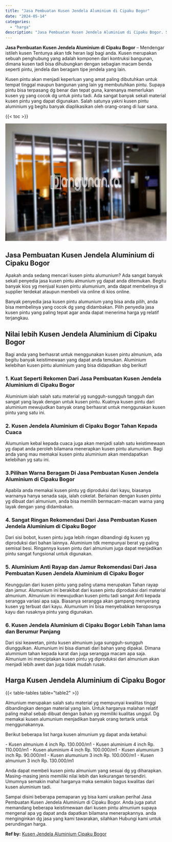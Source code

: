 ```yaml
---
title: "Jasa Pembuatan Kusen Jendela Aluminium di Cipaku Bogor"
date: "2024-05-14"
categories: 
  - "harga"
description: "Jasa Pembuatan Kusen Jendela Aluminium di Cipaku Bogor. Sampai disini beberapa pemaparan yg bisa kami uraikan perihal Jasa Pembuatan Kusen Jendela Aluminium..."
---
```


**Jasa Pembuatan Kusen Jendela Aluminium di Cipaku Bogor** – Mendengar istileh kusen Tentunya akan tdk heran lagi bagi anda. Kusen merupakan sebuah penghubung yang adalah komponen dari kontruksi bangunan, dimana kusen tadi bisa dihubungkan dengan sebagian macam benda seperti pintu, jendela dan beragam tipe jendela yang lain.

Kusen pintu akan menjadi keperluan yang amat paling dibutuhkan untuk tempat tinggal maupun bangunan yang lain yg membutuhkan pintu. Supaya pintu bisa terpasang dg benar dan tepat guna, karenanya memerlukan kusen yg yang cocok dg untuk pintu tadi. Ada sangat banyak sekali material kusen pintu yang dapat digunakan. Salah satunya yakni kusen pintu aluminium yg begitu banyak diaplikasikan oleh orang-orang di luar sana.

{{< toc >}}

![Jasa Pembuatan Kusen Jendela Aluminium di Cipaku Bogor](/images/harga-kusen-jendela-alumunium-47.png)

## Jasa Pembuatan Kusen Jendela Aluminium di Cipaku Bogor

Apakah anda sedang mencari kusen pintu alumunium? Ada sangat banyak sekali penyedia jasa kusen pintu almunium yg dapat anda ditemukan. Begitu banyak kios yg menjual kusen pintu alumunium, anda dapat membelinya di supplier terdekat ataupun membeli via online di kios online.

Banyak penyedia jasa kusen pintu alumunium yang bisa anda pilih, anda bisa membelinya yang cocok dg yang didambakan. Pilih penyedia jasa kusen pintu yang paling tepat agar anda dapat menerima harga yg relatif terjangkau.

## Nilai lebih Kusen Jendela Aluminium di Cipaku Bogor

Bagi anda yang berhasrat untuk menggunakan kusen pintu almunium, ada begitu banyak keistimewaan yang dapat anda temukan. Aluminium kelebihan kusen pintu aluminium yang bisa didapatkan sbg berikut!

### 1\. Kuat Seperti Rekomen Dari Jasa Pembuatan Kusen Jendela Aluminium di Cipaku Bogor

Aluminium ialah salah satu material yg sungguh-sungguh tangguh dan sangat yang layak dengan untuk kusen pintu. Kuatnya kusen pintu dari aluminium mewujudkan banyak orang berhasrat untuk menggunakan kusen pintu yang satu ini.

### 2\. Kusen Jendela Aluminium di Cipaku Bogor Tahan Kepada Cuaca

Alumunium kebal kepada cuaca juga akan menjadi salah satu keistimewaan yg dapat anda peroleh bilamana menerapkan kusen pintu alumunium. Bagi anda yang mau memakai kusen pintu aluminium akan mendapatkan kelebihan yg satu ini.

### 3.Pilihan Warna Beragam Di Jasa Pembuatan Kusen Jendela Aluminium di Cipaku Bogor

Apabila anda memakai kusen pintu yg diproduksi dari kayu, biasanya warnanya hanya senada saja, ialah cokelat. Berlainan dengan kusen pintu yg dibuat dari almunium, anda bisa memilih bermacam-macam warna yang layak dengan yang didambakan.

### 4\. Sangat Ringan Rekomendasi Dari Jasa Pembuatan Kusen Jendela Aluminium di Cipaku Bogor

Dari sisi bobot, kusen pintu juga lebih ringan dibandingi dg kusen yg diproduksi dari bahan lainnya. Aluminium tdk mempunyai berat yg paling semisal besi. Ringannya kusen pintu dari almunium juga dapat menjadikan pintu sangat fungsional untuk digunakan.

### 5\. Aluminium Anti Rayap dan Jamur Rekomendasi Dari Jasa Pembuatan Kusen Jendela Aluminium di Cipaku Bogor

Keunggulan dari kusen pintu yang paling utama merupakan Tahan rayap dan jamur. Alumunium ini berakibat dari kusen pintu diproduksi dari material almunium. Almunium ini mewujudkan kusen pintu tadi sangat Anti kepada serangga variasi apa saja. Biasanya serangga akan gampang menyerang kusen yg terbuat dari kayu. Alumunium ini bisa menyebabkan keroposnya kayu dan rusaknya pintu yang digunakan.

### 6\. Kusen Jendela Aluminium di Cipaku Bogor Lebih Tahan lama dan Berumur Panjang

Dari sisi keawetan, pintu kusen almunium juga sungguh-sungguh diunggulkan. Alumunium ini bisa diamati dari bahan yang dipakai. Dimana aluminium tahan kepada karat dan juga serangga macam apa saja. Almunium ini menciptakan kusen pintu yg diproduksi dari almunium akan menjadi lebih awet dan juga tidak mudah rusak.

## Harga Kusen Jendela Aluminium di Cipaku Bogor

{{< table-tables table="table2" >}}

Almunium merupakan salah satu material yg mempunyai kwalitas tinggi dibandingkan dengan material yang lain. Untuk harganya malahan relatif paling mahal sebab dibuat dengan bahan yg memiliki kualitas unggul. Dg memakai kusen alumunium menjadikan banyak orang tertarik untuk menggunakannya.

Berikut beberapa list harga kusen almunium yg dapat anda ketahui:

\- Kusen almunium 4 inch Rp. 130.000/m1 - Kusen aluminium 4 inch Rp. 110.000/m1 - Kusen aluminium 4 inch Rp. 100.000/m1 - Kusen alumunium 3 inch Rp. 90.000/m1 - Kusen alumunium 3 inch Rp. 100.000/m1 - Kusen almunium 3 inch Rp. 130.000/m1

Anda dapat membeli kusen pintu almunium yang sesuai dg yg diharapkan. Masing-masing jenis memiliki nilai lebih dan kekurangan tersendiri. Umumnya semakin mahal harganya maka semakin bagus kwalitas dari kusen aluminium tadi.

Sampai disini beberapa pemaparan yg bisa kami uraikan perihal Jasa Pembuatan Kusen Jendela Aluminium di Cipaku Bogor. Anda juga patut memandang beberapa keistimewaan dari kusen pintu almunium supaya mengenal apa yg dapat anda dapatkan bilamana menerapkannya. anda menginginkan dg jasa yang kami tawarakan, silahkan Hubungi kami untuk perundingan harga.

**Ref by:** [Kusen Jendela Aluminium Cipaku Bogor](https://id.wikipedia.org/wiki/Kusen)
